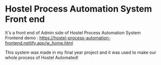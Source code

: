 # Hostel Process Automation System Front end 
It's a front end of Admin side of Hostel Process Automation System
Frontend demo : https://hostel-process-automation-frontend.netlify.app/w_home.html

This system was made in my final year project and it was used to make our whole process of Hostel Automated!
